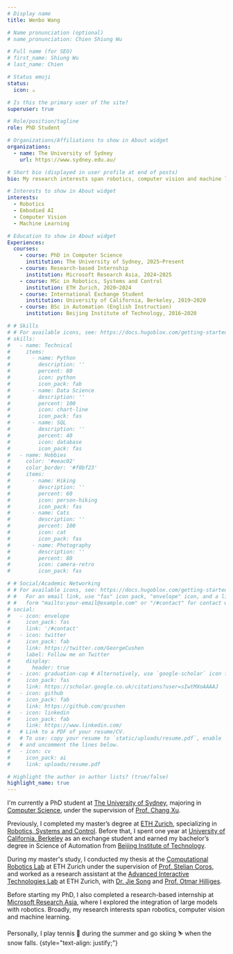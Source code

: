 ```yaml
---
# Display name
title: Wenbo Wang

# Name pronunciation (optional)
# name_pronunciation: Chien Shiung Wu

# Full name (for SEO)
# first_name: Shiung Wu
# last_name: Chien

# Status emoji
status:
  icon: ☕️

# Is this the primary user of the site?
superuser: true

# Role/position/tagline
role: PhD Student

# Organizations/Affiliations to show in About widget
organizations:
  - name: The University of Sydney
    url: https://www.sydney.edu.au/

# Short bio (displayed in user profile at end of posts)
bio: My research interests span robotics, computer vision and machine learning.

# Interests to show in About widget
interests:
  - Robotics
  - Embodied AI
  - Computer Vision
  - Machine Learning

# Education to show in About widget
Experiences:
  courses:
    - course: PhD in Computer Science
      institution: The University of Sydney, 2025~Present
    - course: Research-based Internship
      institution: Microsoft Research Asia, 2024~2025
    - course: MSc in Robotics, Systems and Control
      institution: ETH Zurich, 2020~2024
    - course: International Exchange Student
      institution: University of California, Berkeley, 2019~2020
    - course: BSc in Automation (English Instruction)
      institution: Beijing Institute of Technology, 2016~2020

# # Skills
# # For available icons, see: https://docs.hugoblox.com/getting-started/page-builder/#icons
# skills:
#   - name: Technical
#     items:
#       - name: Python
#         description: ''
#         percent: 80
#         icon: python
#         icon_pack: fab
#       - name: Data Science
#         description: ''
#         percent: 100
#         icon: chart-line
#         icon_pack: fas
#       - name: SQL
#         description: ''
#         percent: 40
#         icon: database
#         icon_pack: fas
#   - name: Hobbies
#     color: '#eeac02'
#     color_border: '#f0bf23'
#     items:
#       - name: Hiking
#         description: ''
#         percent: 60
#         icon: person-hiking
#         icon_pack: fas
#       - name: Cats
#         description: ''
#         percent: 100
#         icon: cat
#         icon_pack: fas
#       - name: Photography
#         description: ''
#         percent: 80
#         icon: camera-retro
#         icon_pack: fas

# # Social/Academic Networking
# # For available icons, see: https://docs.hugoblox.com/getting-started/page-builder/#icons
# #   For an email link, use "fas" icon pack, "envelope" icon, and a link in the
# #   form "mailto:your-email@example.com" or "/#contact" for contact widget.
# social:
#   - icon: envelope
#     icon_pack: fas
#     link: '/#contact'
#   - icon: twitter
#     icon_pack: fab
#     link: https://twitter.com/GeorgeCushen
#     label: Follow me on Twitter
#     display:
#       header: true
#   - icon: graduation-cap # Alternatively, use `google-scholar` icon from `ai` icon pack
#     icon_pack: fas
#     link: https://scholar.google.co.uk/citations?user=sIwtMXoAAAAJ
#   - icon: github
#     icon_pack: fab
#     link: https://github.com/gcushen
#   - icon: linkedin
#     icon_pack: fab
#     link: https://www.linkedin.com/
#   # Link to a PDF of your resume/CV.
#   # To use: copy your resume to `static/uploads/resume.pdf`, enable `ai` icons in `params.yaml`,
#   # and uncomment the lines below.
#   - icon: cv
#     icon_pack: ai
#     link: uploads/resume.pdf

# Highlight the author in author lists? (true/false)
highlight_name: true
---
```


I'm currently a PhD student at [The University of Sydney](https://www.sydney.edu.au/), majoring in [Computer Science](https://www.sydney.edu.au/engineering/schools/school-computer-science.html), under the supervision of [Prof. Chang Xu](https://www.sydney.edu.au/engineering/about/our-people/academic-staff/c-xu.html). 

Previously, I completed my master’s degree at [ETH Zurich](https://ethz.ch/en.html), specializing in [Robotics, Systems and Control](https://ethz.ch/en/studies/master/degree-programmes/engineering-sciences/robotics-systems-and-control.html). Before that, I spent one year at [University of California, Berkeley](https://www.berkeley.edu/) as an exchange student and earned my bachelor’s degree in Science of Automation from [Beijing Institute of Technology](https://english.bit.edu.cn/).

During my master's study, I conducted my thesis at the [Computational Robotics Lab](https://crl.ethz.ch/) at ETH Zurich under the supervision of [Prof. Stelian Coros](https://crl.ethz.ch/people/coros/index.html), and worked as a research assistant at the [Advanced Interactive Technologies Lab](https://ait.ethz.ch/) at ETH Zurich, with [Dr. Jie Song](https://ait.ethz.ch/people/song) and [Prof. Otmar Hilliges](https://ait.ethz.ch/people/hilliges).

Before starting my PhD, I also completed a research-based internship at [Microsoft Research Asia](https://www.microsoft.com/en-us/research/lab/microsoft-research-asia/?msockid=17a598ce889469f02b858d8889fa684e), where I explored the integration of large models with robotics. Broadly, my research interests span robotics, computer vision and machine learning.

Personally, I play tennis 🎾 during the summer and go skiing ⛷️ when the snow falls.
{style="text-align: justify;"}
